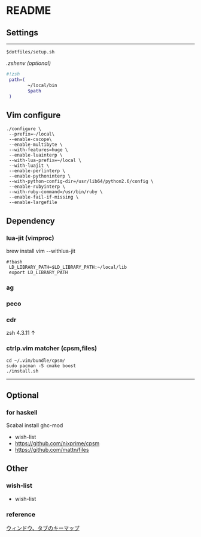 # README #

## Settings
---

```shell
$dotfiles/setup.sh
```

*.zshenv (optional)*

```zsh
#!zsh
 path=(
        ~/local/bin
        $path
 )
```

## Vim configure 

```shell
./configure \
 --prefix=~/local\
 --enable-cscope\
 --enable-multibyte \
 --with-features=huge \
 --enable-luainterp \
 --with-lua-prefix=~/local \
 --with-luajit \
 --enable-perlinterp \
 --enable-pythoninterp \
 --with-python-config-dir=/usr/lib64/python2.6/config \
 --enable-rubyinterp \
 --with-ruby-command=/usr/bin/ruby \
 --enable-fail-if-missing \
 --enable-largefile
```

## Dependency

### lua-jit (vimproc)
brew install vim --withlua-jit
```
#!bash
 LD_LIBRARY_PATH=$LD_LIBRARY_PATH:~/local/lib
 export LD_LIBRARY_PATH

```

### ag
### peco
### cdr
zsh 4.3.11 ↑

### ctrlp.vim matcher (cpsm,files)

```shell
cd ~/.vim/bundle/cpsm/
sudo pacman -S cmake boost
./install.sh
```

---
## Optional
### for haskell
$cabal install ghc-mod

* wish-list
 * https://github.com/nixprime/cpsm
 * https://github.com/mattn/files
 
## Other
### wish-list
* wish-list
 
### reference
[ウィンドウ、タブのキーマップ](http://qiita.com/tekkoc/items/98adcadfa4bdc8b5a6ca)




